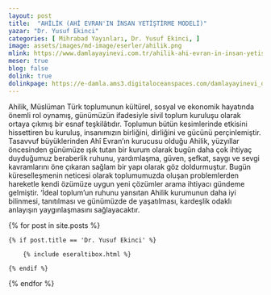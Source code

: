 ```yaml
---
layout: post
title:  "AHİLİK (AHİ EVRAN'IN İNSAN YETİŞTİRME MODELİ)"
yazar: "Dr. Yusuf Ekinci"
categories: [ Mihrabad Yayınları, Dr. Yusuf Ekinci, ]
image: assets/images/md-image/eserler/ahilik.png
mlink: https://www.damlayayinevi.com.tr/ahilik-ahi-evran-in-insan-yetistirme-modeli
meser: true
blog: false
dolink: true
dolinkpage: https://e-damla.ams3.digitaloceanspaces.com/damlayayinevi_ornek_sayfalar/9786056667879/index.html
---
```


Ahilik, Müslüman Türk toplumunun kültürel, sosyal ve ekonomik hayatında önemli rol oynamış, günümüzün ifadesiyle sivil toplum kuruluşu olarak ortaya çıkmış bir esnaf teşkilâtıdır. Toplumun bütün kesimlerinde etkisini hissettiren bu kuruluş, insanımızın birliğini, dirliğini ve gücünü perçinlemiştir.
Tasavvuf büyüklerinden Ahî Evran’ın kurucusu olduğu Ahilik, yüzyıllar öncesinden günümüze ışık tutan bir kurum olarak bugün daha çok ihtiyaç duyduğumuz beraberlik ruhunu, yardımlaşma, güven, şefkat, saygı ve sevgi kavramlarını öne çıkaran sağlam bir yapı olarak göz doldurmuştur.
Bugün küreselleşmenin neticesi olarak toplumumuzda oluşan problemlerden hareketle kendi özümüze uygun yeni çözümler arama ihtiyacı gündeme gelmiştir. ‘İdeal toplum’un ruhunu yansıtan Ahilik kurumunun daha iyi bilinmesi, tanıtılması ve günümüzde de yaşatılması, kardeşlik odaklı anlayışın yaygınlaşmasını sağlayacaktır.



{% for post in site.posts %}

    {% if post.title == 'Dr. Yusuf Ekinci' %}

        {% include eseraltibox.html %}

    {% endif %}

{% endfor %}
